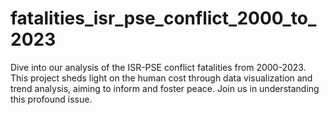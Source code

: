 # fatalities_isr_pse_conflict_2000_to_2023
Dive into our analysis of the ISR-PSE conflict fatalities from 2000-2023. This project sheds light on the human cost through data visualization and trend analysis, aiming to inform and foster peace. Join us in understanding this profound issue.
